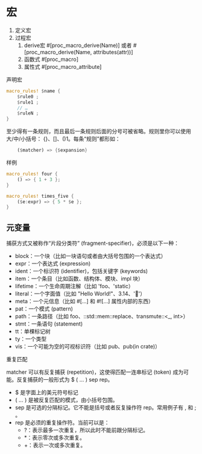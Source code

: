 # 宏

1. 定义宏
2. 过程宏
    1. derive宏 #[proc_macro_derive(Name)] 或者 #[proc_macro_derive(Name, attributes(attr))]
    2. 函数式 #[proc_macro]
    3. 属性式 #[proc_macro_attribute]

声明宏

```rust
macro_rules! $name {
    $rule0 ;
    $rule1 ;
    // …
    $ruleN ;
}
```

至少得有一条规则，而且最后一条规则后面的分号可被省略。规则里你可以使用大/中/小括号： {}、[]、()1。每条“规则”都形如：

``` rust
    ($matcher) => {$expansion}
```

样例

```rust
macro_rules! four {
    () => { 1 + 3 };
}

macro_rules! times_five {
    ($e:expr) => { 5 * $e };
}
```

## 元变量

捕获方式又被称作“片段分类符” (fragment-specifier)，必须是以下一种：

   - block：一个块（比如一块语句或者由大括号包围的一个表达式）
   - expr：一个表达式 (expression)
   - ident：一个标识符 (identifier)，包括关键字 (keywords)
   - item：一个条目（比如函数、结构体、模块、impl 块）
   - lifetime：一个生命周期注解（比如 'foo、'static）
   - literal：一个字面值（比如 "Hello World!"、3.14、'🦀'）
   - meta：一个元信息（比如 #[...] 和 #![...] 属性内部的东西）
   - pat：一个模式 (pattern)
   - path：一条路径（比如 foo、::std::mem::replace、transmute::<_, int>）
   - stmt：一条语句 (statement)
   - tt：单棵标记树
   - ty：一个类型
   - vis：一个可能为空的可视标识符（比如 pub、pub(in crate)）

重复匹配

matcher 可以有反复捕获 (repetition)，这使得匹配一连串标记 (token) 成为可能。反复捕获的一般形式为 $ ( ... ) sep rep。

- $ 是字面上的美元符号标记
- ( ... ) 是被反复匹配的模式，由小括号包围。
- sep 是可选的分隔标记。它不能是括号或者反复操作符 rep。常用例子有 , 和 ; 。
- rep 是必须的重复操作符。当前可以是：
  *   ?：表示最多一次重复，所以此时不能前跟分隔标记。
  *   *：表示零次或多次重复。
  *   +：表示一次或多次重复。
